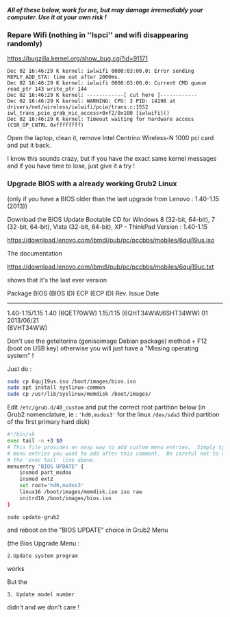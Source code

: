 ***All of these below, work for me, but may damage irremediably your computer. Use it at your own risk !***

### Repare Wifi (nothing in ''lspci'' and wifi disappearing randomly)

https://bugzilla.kernel.org/show_bug.cgi?id=91171

```
Dec 02 16:46:29 K kernel: iwlwifi 0000:03:00.0: Error sending REPLY_ADD_STA: time out after 2000ms.
Dec 02 16:46:29 K kernel: iwlwifi 0000:03:00.0: Current CMD queue read_ptr 143 write_ptr 144
Dec 02 16:46:29 K kernel: ------------[ cut here ]------------
Dec 02 16:46:29 K kernel: WARNING: CPU: 3 PID: 14198 at drivers/net/wireless/iwlwifi/pcie/trans.c:1552  iwl_trans_pcie_grab_nic_access+0xf2/0x100 [iwlwifi]()
Dec 02 16:46:29 K kernel: Timeout waiting for hardware access (CSR_GP_CNTRL 0xffffffff)
```

Open the laptop, clean it, remove Intel Centrino Wireless-N 1000 pci card and put it back.

I know this sounds crazy, but if you have the exact same kernel messages and if you have time to lose, just give it a try !

### Upgrade BIOS with a already working Grub2 Linux

(only if you have a BIOS older than the last upgrade from Lenovo : 1.40-1.15 (2013))

Download the BIOS Update Bootable CD for Windows 8 (32-bit, 64-bit), 7 (32-bit, 64-bit), Vista (32-bit, 64-bit), XP - ThinkPad
Version : 1.40-1.15

https://download.lenovo.com/ibmdl/pub/pc/pccbbs/mobiles/6quj19us.iso

The documentation

https://download.lenovo.com/ibmdl/pub/pc/pccbbs/mobiles/6quj19uc.txt

shows that it's the last ever version

  Package        BIOS (BIOS ID)  ECP       (ECP ID)             Rev.  Issue Date
  -------------- --------------- -----------------------------  ----  ----------
  1.40-1.15/1.15 1.40 (6QET70WW) 1.15/1.15 (6QHT34WW/6SHT34WW)  01    2013/06/21  
                                           (8VHT34WW)  

Don't use the geteltorino (genisoimage Debian package) method + F12 (boot on USB key) otherwise you will just have a "Missing operating system" !

Just do :

```bash
sudo cp 6quj19us.iso /boot/images/bios.iso
sudo apt install syslinux-common
sudo cp /usr/lib/syslinux/memdisk /boot/images/
```

Edit ``/etc/grub.d/40_custom`` and put the correct root partition below (in Grub2 nomenclature, ie : ``'hd0,msdos3'`` for the linux ``/dev/sda3`` third partition of the first primary hard disk)

```bash
#!/bin/sh
exec tail -n +3 $0
# This file provides an easy way to add custom menu entries.  Simply type the
# menu entries you want to add after this comment.  Be careful not to change
# the 'exec tail' line above.
menuentry "BIOS UPDATE" {
	insmod part_msdos
	insmod ext2
	set root='hd0,msdos3'
	linux16 /boot/images/memdisk.iso iso raw
	initrd16 /boot/images/bios.iso
}
```

``sudo update-grub2``

and reboot on the "BIOS UPDATE" choice in Grub2 Menu

(the Bios Upgrade Menu :

	2.Update system program

works

But the

	3. Update model number

didn't and we don't care !
